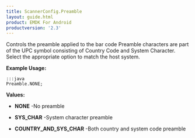 ```yaml
---
title: ScannerConfig.Preamble
layout: guide.html
product: EMDK For Android
productversion: '2.3'
---
```


Controls the preamble applied to the bar code Preamble characters are
 part of the UPC symbol consisting of Country Code and System Character.
 Select the appropriate option to match the host system.

 

**Example Usage:**
	
	:::java	
	Preamble.NONE;


**Values:**

* **NONE** -No preamble

* **SYS_CHAR** -System character preamble

* **COUNTRY_AND_SYS_CHAR** -Both country and system code preamble













